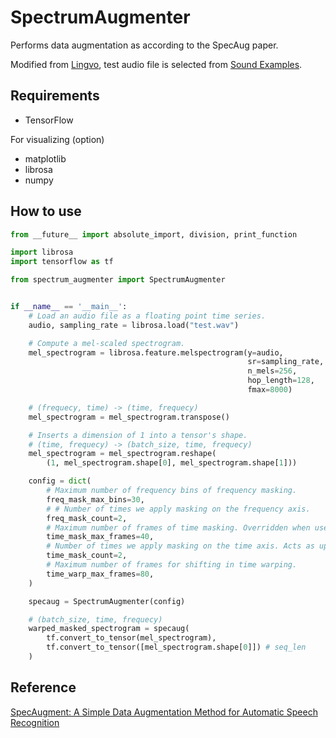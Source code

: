 # SpectrumAugmenter
Performs data augmentation as according to the SpecAug paper.

Modified from [Lingvo](https://github.com/tensorflow/lingvo), test audio file is selected from [Sound Examples](http://www.music.helsinki.fi/tmt/opetus/uusmedia/esim/index-e.html).

## Requirements
- TensorFlow

For visualizing (option)
  - matplotlib
  - librosa
  - numpy

## How to use

```python
from __future__ import absolute_import, division, print_function

import librosa
import tensorflow as tf

from spectrum_augmenter import SpectrumAugmenter


if __name__ == '__main__':
    # Load an audio file as a floating point time series.
    audio, sampling_rate = librosa.load("test.wav")

    # Compute a mel-scaled spectrogram.
    mel_spectrogram = librosa.feature.melspectrogram(y=audio,
                                                     sr=sampling_rate,
                                                     n_mels=256,
                                                     hop_length=128,
                                                     fmax=8000)

    # (frequecy, time) -> (time, frequecy)
    mel_spectrogram = mel_spectrogram.transpose()

    # Inserts a dimension of 1 into a tensor's shape. 
    # (time, frequecy) -> (batch_size, time, frequecy)
    mel_spectrogram = mel_spectrogram.reshape(
        (1, mel_spectrogram.shape[0], mel_spectrogram.shape[1]))

    config = dict(
        # Maximum number of frequency bins of frequency masking.
        freq_mask_max_bins=30,
        # # Number of times we apply masking on the frequency axis.
        freq_mask_count=2,
        # Maximum number of frames of time masking. Overridden when use_dynamic_time_mask_max_frames = True.
        time_mask_max_frames=40,
        # Number of times we apply masking on the time axis. Acts as upper-bound when time_masks_per_frame > 0.
        time_mask_count=2,
        # Maximum number of frames for shifting in time warping.
        time_warp_max_frames=80,
    )

    specaug = SpectrumAugmenter(config)

    # (batch_size, time, frequecy)
    warped_masked_spectrogram = specaug(
        tf.convert_to_tensor(mel_spectrogram),
        tf.convert_to_tensor([mel_spectrogram.shape[0]]) # seq_len
    )


```

## Reference

[SpecAugment: A Simple Data Augmentation Method for Automatic Speech Recognition](https://arxiv.org/pdf/1904.08779.pdf)
